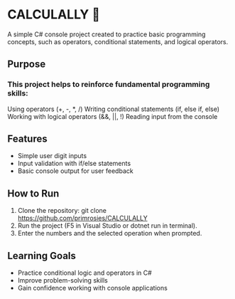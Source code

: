 # CALCULALLY 🧮

A simple C# console project created to practice basic programming concepts, such as operators, conditional statements, and logical operators.

## Purpose

### This project helps to reinforce fundamental programming skills:
Using operators (+, -, *, /)
Writing conditional statements (if, else if, else)
Working with logical operators (&&, ||, !)
Reading input from the console

## Features

- Simple user digit inputs
- Input validation with if/else statements
- Basic console output for user feedback

## How to Run

1. Clone the repository:
git clone https://github.com/primrosies/CALCULALLY
2. Run the project (F5 in Visual Studio or dotnet run in terminal).
3. Enter the numbers and the selected operation when prompted.

## Learning Goals

- Practice conditional logic and operators in C#
- Improve problem-solving skills
- Gain confidence working with console applications